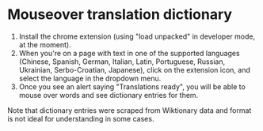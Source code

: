# Mouseover translation dictionary

1. Install the chrome extension (using "load unpacked" in developer mode, at the moment).
2. When you're on a page with text in one of the supported languages (Chinese, Spanish, German, Italian, Latin, Portuguese, Russian, Ukrainian, Serbo-Croatian, Japanese), click on the extension icon, and select the language in the dropdown menu.
3. Once you see an alert saying "Translations ready", you will be able to mouse over words and see dictionary entries for them.

Note that dictionary entries were scraped from Wiktionary data and format is not ideal for understanding in some cases.
